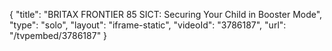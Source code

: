 {
    "title": "BRITAX FRONTIER 85 SICT: Securing Your Child in Booster Mode",
    "type": "solo",
    "layout": "iframe-static",
    "videoId": "3786187",
    "url": "\/tvpembed\/3786187"
}